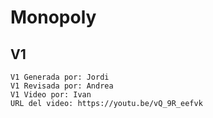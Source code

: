 # Monopoly  
##  V1  
    V1 Generada por: Jordi
    V1 Revisada por: Andrea
    V1 Video por: Ivan
    URL del video: https://youtu.be/vQ_9R_eefvk
    
